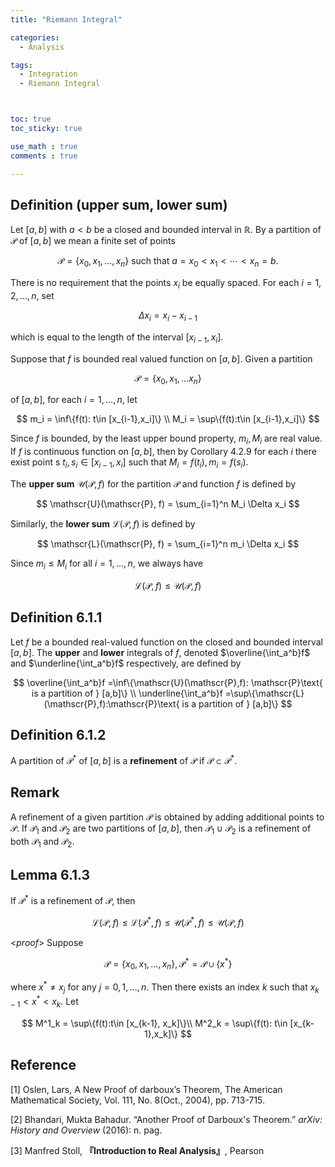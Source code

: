 ```yaml
---
title: "Riemann Integral"

categories:
  - Analysis

tags:
  - Integration
  - Riemann Integral



toc: true
toc_sticky: true

use_math : true
comments : true

---
```



## Definition (upper sum, lower sum)
Let $[a,b]$ with $a<b$ be a closed and bounded interval in $\mathbb{R}$. By a partition of $\mathscr{P}$ of $[a,b]$ we mean a finite set of points 

$$\mathscr{P}=\{x_0, x_1,\ldots, x_n\} \text{ such that }
a = x_0 < x_1 < \cdots < x_n =b.
$$

There is no requirement that the points $x_i$ be equally spaced. For each $i=1,2,\ldots,n$, set

$$
\Delta x_i = x_i - x_{i-1}
$$

which is equal to the length of the interval $[x_{i-1}, x_i]$.

Suppose that $f$ is bounded real valued function on $[a,b]$. Given a partition 

$$\mathscr{P}=\{x_0, x_1, \ldots x_n\}$$ 

of $[a,b]$, for each $i=1,\ldots,n$, let 

$$
m_i = \inf\{f(t): t\in [x_{i-1},x_i]\} \\
M_i = \sup\{f(t):t\in [x_{i-1},x_i]\}
$$

Since $f$ is bounded, by the least upper bound property, $m_i, M_i$ are real value. If $f$ is continuous function on $[a,b]$, then by Corollary 4.2.9 for each $i$  there exist point s $t_i, s_i \in [x_{i-1},x_i]$ such that $M_i = f(t_i), m_i = f(s_i)$.

The **upper sum** $\mathscr{U}(\mathscr{P},f)$ for the partition $\mathscr{P}$ and function $f$ is defined by

$$
\mathscr{U}(\mathscr{P}, f) = \sum_{i=1}^n M_i \Delta x_i
$$

Similarly, the **lower sum** $\mathscr{L}(\mathscr{P},f)$ is defined by

$$
\mathscr{L}(\mathscr{P}, f) = \sum_{i=1}^n m_i \Delta x_i
$$

Since $m_i \leq M_i$ for all $i=1,\ldots, n$, we always have

$$
\mathscr{L}(\mathscr{P},f) \leq \mathscr{U}(\mathscr{P},f)
$$


## Definition 6.1.1
Let $f$ be a bounded real-valued function on the closed and bounded interval $[a,b]$. The **upper** and **lower** integrals of $f$, denoted $\overline{\int_a^b}f$ and $\underline{\int_a^b}f$ respectively, are defined by

$$
\overline{\int_a^b}f =\inf\{\mathscr{U}(\mathscr{P},f): \mathscr{P}\text{ is a partition of } [a,b]\} \\
\underline{\int_a^b}f =\sup\{\mathscr{L}(\mathscr{P},f):\mathscr{P}\text{ is a partition of } [a,b]\}
$$

## Definition 6.1.2
A partition of $\mathscr{P}^{*}$ of $[a,b]$ is a **refinement** of $\mathscr{P}$ if $\mathscr{P}\subset \mathscr{P}^*$.

## Remark
A refinement of a given partition $\mathscr{P}$ is obtained by adding additional points to $\mathscr{P}$. If $\mathscr{P}_1$ and $\mathscr{P}_2$ are two partitions of $[a,b]$, then $\mathscr{P}_1\cup\mathscr{P}_2$ is a refinement of both $\mathscr{P}_1$ and $\mathscr{P}_2$.

## Lemma 6.1.3
If $\mathscr{P}^*$ is a refinement of $\mathscr{P}$, then 

$$
\mathscr{L}(\mathscr{P}, f) \leq \mathscr{L}(\mathscr{P}^*, f) \leq \mathscr{U}(\mathscr{P}^*,f )\leq \mathscr{U}(\mathscr{P},f)
$$

<*proof*>
Suppose 

$$
\mathscr{P}=\{x_0, x_1, \ldots, x_n\}, \mathscr{P}^* = \mathscr{P}\cup \{x^*\}
$$ 

where $x^*\neq x_j$ for any $j=0,1,\ldots,n$. Then there exists an index $k$ such that $x_{k-1} < x^* <x_{k}$. Let 

$$
M^1_k = \sup\{f(t):t\in [x_{k-1}, x_k]\}\\
M^2_k = \sup\{f(t): t\in [x_{k-1},x_k]\}
$$

$$\tag*{$\square$}$$



## Reference

[1] Oslen, Lars, A New Proof of darboux’s Theorem, The American Mathematical Society, Vol. 111, No. 8(Oct., 2004), pp. 713-715.

[2] Bhandari, Mukta Bahadur. “Another Proof of Darboux's Theorem.” _arXiv: History and Overview_ (2016): n. pag.

[3] Manfred Stoll,  **『**Introduction to Real Analysis**』**, Pearson
